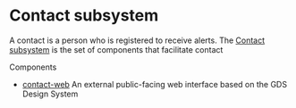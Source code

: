# Contact subsystem

A contact is a person who is registered to receive alerts. The [Contact subsystem](/subsystems/contact/readme.md) is the set of components that facilitate contact 

Components

- [contact-web](/subsystems/contact/web/readme.md) An external public-facing web interface based on the GDS Design System
